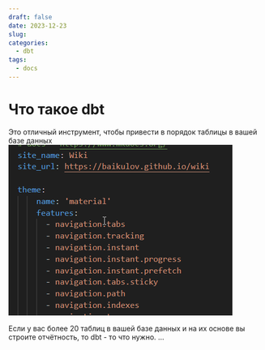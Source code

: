 ```yaml
---
draft: false
date: 2023-12-23
slug: 
categories:
  - dbt
tags:
  - docs
---
```

# Что такое dbt

Это отличный инструмент, чтобы привести в порядок таблицы в вашей базе данных
![](_attachments/59b8d5cdc46a6c3b2f194bb028da2586.png)
<!-- more -->

Если у вас более 20 таблиц в вашей базе данных и на их основе вы строите отчётность, то dbt - то что нужно.
...
